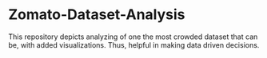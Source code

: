 # Zomato-Dataset-Analysis
This repository depicts analyzing of one the most crowded dataset that can be, with added visualizations. Thus, helpful in making data driven decisions.
